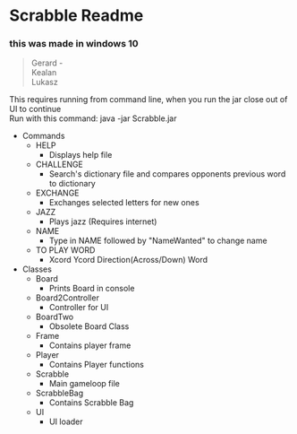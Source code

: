 # Scrabble Readme
### this was made in windows 10
> Gerard  - <br>
> Kealan  <br>
> Lukasz  <br>

This requires running from command line, when you run the jar close out of UI to continue <br>
Run with this command: java -jar Scrabble.jar
- Commands
    - HELP
        - Displays help file
    - CHALLENGE
        - Search's dictionary file and compares opponents previous word to dictionary
    - EXCHANGE
        - Exchanges selected letters for new ones
    - JAZZ
        - Plays jazz (Requires internet)
    - NAME
        - Type in NAME followed by "NameWanted" to change name
    - TO PLAY WORD
        - Xcord Ycord Direction(Across/Down) Word
- Classes
    - Board
        - Prints Board in console
    - Board2Controller
        - Controller for UI
    - BoardTwo
        - Obsolete Board Class
    - Frame
        - Contains player frame
    - Player
        - Contains Player functions
    - Scrabble
        - Main gameloop file
    - ScrabbleBag
        - Contains Scrabble Bag
    - UI
        - UI loader
